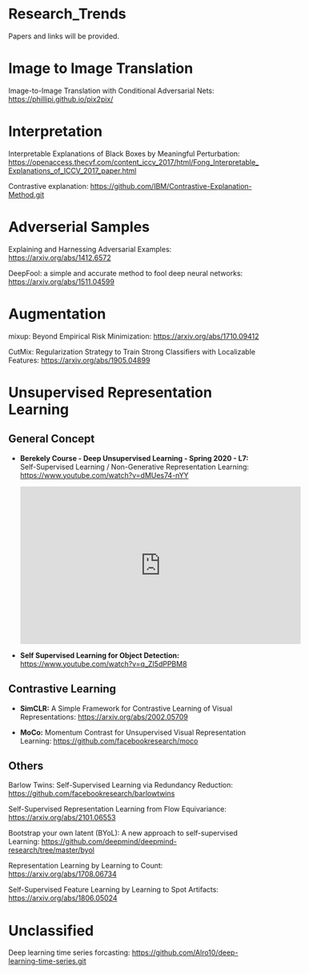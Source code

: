 # Research_Trends
Papers and links will be provided. 

# Image to Image Translation
Image-to-Image Translation with Conditional Adversarial Nets: https://phillipi.github.io/pix2pix/

# Interpretation

Interpretable Explanations of Black Boxes by Meaningful Perturbation: https://openaccess.thecvf.com/content_iccv_2017/html/Fong_Interpretable_Explanations_of_ICCV_2017_paper.html

Contrastive explanation:
https://github.com/IBM/Contrastive-Explanation-Method.git

# Adverserial Samples

Explaining and Harnessing Adversarial Examples: https://arxiv.org/abs/1412.6572

DeepFool: a simple and accurate method to fool deep neural networks: https://arxiv.org/abs/1511.04599

# Augmentation

mixup: Beyond Empirical Risk Minimization: https://arxiv.org/abs/1710.09412

CutMix: Regularization Strategy to Train Strong Classifiers with Localizable Features: https://arxiv.org/abs/1905.04899

# Unsupervised Representation Learning

## General Concept

* **Berekely Course - Deep Unsupervised Learning - Spring 2020 - L7:** Self-Supervised Learning / Non-Generative Representation Learning: https://www.youtube.com/watch?v=dMUes74-nYY

  <iframe width="560" height="315" src="https://www.youtube.com/embed/dMUes74-nYY" title="YouTube video player" frameborder="0" allow="accelerometer; autoplay; clipboard-write; encrypted-media; gyroscope; picture-in-picture" allowfullscreen></iframe>

* **Self Supervised Learning for Object Detection:** https://www.youtube.com/watch?v=q_ZI5dPPBM8

## Contrastive Learning

* **SimCLR:** A Simple Framework for Contrastive Learning of Visual Representations: https://arxiv.org/abs/2002.05709

* **MoCo:** Momentum Contrast for Unsupervised Visual Representation Learning: https://github.com/facebookresearch/moco

## Others

Barlow Twins: Self-Supervised Learning via Redundancy Reduction: https://github.com/facebookresearch/barlowtwins

Self-Supervised Representation Learning from Flow Equivariance: 
https://arxiv.org/abs/2101.06553


Bootstrap your own latent (BYoL): A new approach to self-supervised Learning: https://github.com/deepmind/deepmind-research/tree/master/byol


Representation Learning by Learning to Count: https://arxiv.org/abs/1708.06734

Self-Supervised Feature Learning by Learning to Spot Artifacts: https://arxiv.org/abs/1806.05024

# Unclassified

Deep learning time series forcasting:
https://github.com/Alro10/deep-learning-time-series.git
